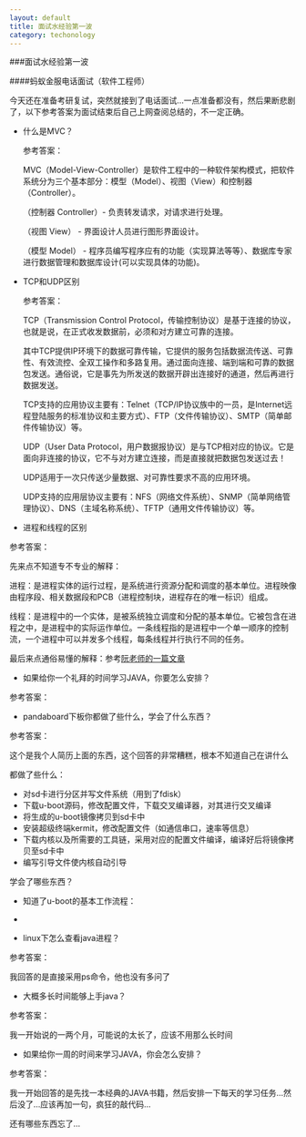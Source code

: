 ```yaml
---
layout: default
title: 面试水经验第一波
category: techonology
---
```


###面试水经验第一波

####蚂蚁金服电话面试（软件工程师）

今天还在准备考研复试，突然就接到了电话面试…一点准备都没有，然后果断悲剧了，以下参考答案为面试结束后自己上网查阅总结的，不一定正确。

- 什么是MVC？

	参考答案：

	MVC（Model-View-Controller）是软件工程中的一种软件架构模式，把软件系统分为三个基本部分：模型（Model）、视图（View）和控制器（Controller）。

	（控制器 Controller）- 负责转发请求，对请求进行处理。

	（视图 View） - 界面设计人员进行图形界面设计。

	（模型 Model） - 程序员编写程序应有的功能（实现算法等等）、数据库专家进行数据管理和数据库设计(可以实现具体的功能)。

- TCP和UDP区别

	参考答案：

	TCP（Transmission Control Protocol，传输控制协议）是基于连接的协议，也就是说，在正式收发数据前，必须和对方建立可靠的连接。

	其中TCP提供IP环境下的数据可靠传输，它提供的服务包括数据流传送、可靠性、有效流控、全双工操作和多路复用。通过面向连接、端到端和可靠的数据包发送。通俗说，它是事先为所发送的数据开辟出连接好的通道，然后再进行数据发送。

	TCP支持的应用协议主要有：Telnet（TCP/IP协议族中的一员，是Internet远程登陆服务的标准协议和主要方式）、FTP（文件传输协议）、SMTP（简单邮件传输协议）等。

	UDP（User Data Protocol，用户数据报协议）是与TCP相对应的协议。它是面向非连接的协议，它不与对方建立连接，而是直接就把数据包发送过去！

	UDP适用于一次只传送少量数据、对可靠性要求不高的应用环境。

	UDP支持的应用层协议主要有：NFS（网络文件系统）、SNMP（简单网络管理协议）、DNS（主域名称系统）、TFTP（通用文件传输协议）等。

- 进程和线程的区别

参考答案：

先来点不知道专不专业的解释：

进程：是进程实体的运行过程，是系统进行资源分配和调度的基本单位。进程映像由程序段、相关数据段和PCB（进程控制块，进程存在的唯一标识）组成。

线程：是进程中的一个实体，是被系统独立调度和分配的基本单位。它被包含在进程之中，是进程中的实际运作单位。一条线程指的是进程中一个单一顺序的控制流，一个进程中可以并发多个线程，每条线程并行执行不同的任务。

最后来点通俗易懂的解释：参考[阮老师的一篇文章][1]

- 如果给你一个礼拜的时间学习JAVA，你要怎么安排？

参考答案：

- pandaboard下板你都做了些什么，学会了什么东西？

参考答案：

这个是我个人简历上面的东西，这个回答的非常糟糕，根本不知道自己在讲什么

都做了些什么：

 + 对sd卡进行分区并写文件系统（用到了fdisk）
 + 下载u-boot源码，修改配置文件，下载交叉编译器，对其进行交叉编译
 + 将生成的u-boot镜像拷贝到sd卡中
 + 安装超级终端kermit，修改配置文件（如通信串口，速率等信息）
 + 下载内核以及所需要的工具链，采用对应的配置文件编译，编译好后将镜像拷贝至sd卡中
 + 编写引导文件使内核自动引导 

学会了哪些东西？

 + 知道了u-boot的基本工作流程：

 + 

- linux下怎么查看java进程？

参考答案：

我回答的是直接采用ps命令，他也没有多问了

- 大概多长时间能够上手java？

参考答案：

我一开始说的一两个月，可能说的太长了，应该不用那么长时间

- 如果给你一周的时间来学习JAVA，你会怎么安排？

参考答案：

我一开始回答的是先找一本经典的JAVA书籍，然后安排一下每天的学习任务…然后没了…应该再加一句，疯狂的敲代码…

还有哪些东西忘了…


[1]: http://www.ruanyifeng.com/blog/2013/04/processes_and_threads.html 